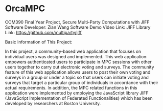 # OrcaMPC
COM390 Final Year Project, Secure Multi-Party Computations with JIFF
Software Developer: Zian Wang
Software Demo Video Link: 
JIFF Library Link: https://github.com/multiparty/jiff

Basic Information of This Project:

In this project, a community-based web application that focuses on individual users 
was designed and implemented. This web application empowers authenticated users to 
participate in MPC sessions with other users together to carry out electronic voting and 
surveys. The community feature of this web application allows users to post their own 
voting and surveys in a group or under a topic so that users can initiate voting and
surveys that target a particular group of individuals in accordance with their actual 
requirements. In addition, the MPC related functions in this application were 
implemented by employing the JavaScript library JIFF (JavaScript Implementation of 
Federated Functionalities) which has been developed by researchers at Boston 
University.
